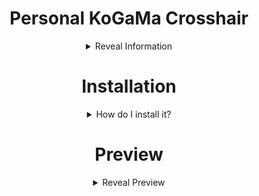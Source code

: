 <div  align="center">


# Personal KoGaMa Crosshair
<details><summary>Reveal Information</summary>
<p>

*Note that using that might result in your ban if reported.*

Made with UABE with guidance of [IloveCry](https://github.com/ilovecry)

</details>

# Installation
<details><summary>How do I install it?</summary>


Simply download Assets file by clicking on button bellow: 

[<img src="https://cdn.discordapp.com/attachments/1038338241201455175/1051492383101034536/image.png" />](https://download844.mediafire.com/56qkb2a2duog/clocb4qqf4m2o3v/sharedassets1.assets")

Head to thus path:

``C:\Users\%USERNAME%\AppData\Local\KogamaLauncher-WWW\Launcher\Standalone\kogama_Data``

Put downloaded assets file in that folder, and simply try joining a game.

If you're having trouble, feel free to use button bellow to see an video example.

[<img src="https://cdn.discordapp.com/attachments/1038338241201455175/1051491953830793226/image.png" />](https://youtu.be/SQW9QyDGlrM")

</details>


# Preview
<details><summary>Reveal Preview</summary>

![image](https://user-images.githubusercontent.com/96681438/203591848-7dc6f759-fde0-4eab-88b7-78e4a056fce7.png)
</details>
